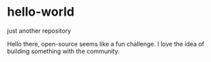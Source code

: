 # hello-world
just another repository

Hello there, open-source seems like a fun challenge. I love the idea of building something with the community. 
